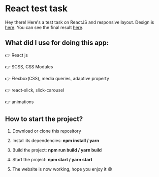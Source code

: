 # React test task

Hey there! Here's a test task on ReactJS and responsive layout. Design is [here](https://www.figma.com/file/5hkhtQEBHqtZGnejDjZxvy/Front-end-Test?node-id=1193%3A246&t=EUPl8PELsbxrAOYu-0). You can see the final result [here](https://halo-lab-test-task.netlify.app/).

## What did I use for doing this app:

👉 React js

👉 SCSS, CSS Modules

👉 Flexbox(CSS), media queries, adaptive property

👉 react-slick, slick-carousel

👉 animations

## How to start the project?

1. Download or clone this repository

2. Install its dependencies: **npm install / yarn**

3. Build the project: **npm run build / yarn build**

4. Start the project: **npm start / yarn start**

5. The website is now working, hope you enjoy it 😃
